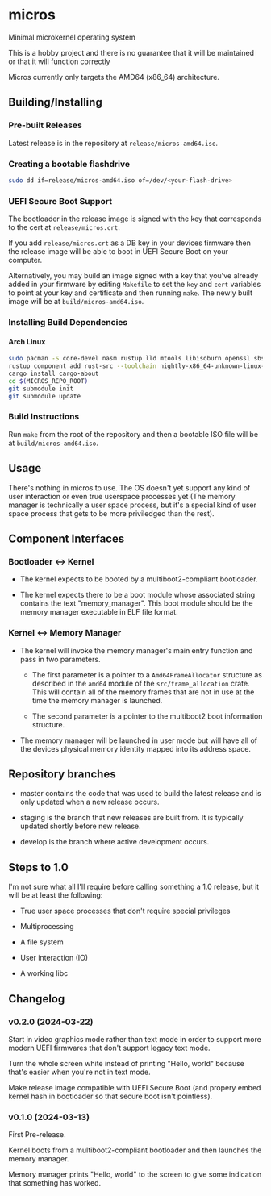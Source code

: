 # micros

Minimal microkernel operating system

This is a hobby project and there is no guarantee that it will be maintained or that it will function correctly

Micros currently only targets the AMD64 (x86\_64) architecture.

## Building/Installing

### Pre-built Releases

Latest release is in the repository at `release/micros-amd64.iso`.

### Creating a bootable flashdrive

```bash
sudo dd if=release/micros-amd64.iso of=/dev/<your-flash-drive>
```

### UEFI Secure Boot Support

The bootloader in the release image is signed with the key that corresponds to the cert at `release/micros.crt`.

If you add `release/micros.crt` as a DB key in your devices firmware then the release image will be able to boot in UEFI Secure Boot on your computer.

Alternatively, you may build an image signed with a key that you've already added in your firmware by editing `Makefile` to set the `key` and `cert` variables to point at your key and certificate and then running `make`.
The newly built image will be at `build/micros-amd64.iso`.

### Installing Build Dependencies

#### Arch Linux

```bash
sudo pacman -S core-devel nasm rustup lld mtools libisoburn openssl sbsigntools
rustup component add rust-src --toolchain nightly-x86_64-unknown-linux-gnu
cargo install cargo-about
cd $(MICROS_REPO_ROOT)
git submodule init
git submodule update
```

### Build Instructions

Run `make` from the root of the repository and then a bootable ISO file will be at `build/micros-amd64.iso`.

## Usage

There's nothing in micros to use. The OS doesn't yet support any kind of user interaction or even true userspace processes yet (The memory manager is technically a user space process, but it's a special kind of user space process that gets to be more priviledged than the rest).

## Component Interfaces

### Bootloader <-> Kernel

* The kernel expects to be booted by a multiboot2-compliant bootloader.

* The kernel expects there to be a boot module whose associated string contains the text "memory\_manager".
  This boot module should be the memory manager executable in ELF file format.

### Kernel <-> Memory Manager

* The kernel will invoke the memory manager's main entry function and pass in two parameters.

	- The first parameter is a pointer to a `Amd64FrameAllocator` structure as described in the `amd64` module of the `src/frame_allocation` crate. This will contain all of the memory frames that are not in use at the time the memory manager is launched.

	- The second parameter is a pointer to the multiboot2 boot information structure.

* The memory manager will be launched in user mode but will have all of the devices physical memory identity mapped into its address space.

## Repository branches

* master contains the code that was used to build the latest release and is only updated when a new release occurs.

* staging is the branch that new releases are built from. It is typically updated shortly before new release.

* develop is the branch where active development occurs.

## Steps to 1.0

I'm not sure what all I'll require before calling something a 1.0 release, but it will be at least the following:

* True user space processes that don't require special privileges

* Multiprocessing

* A file system

* User interaction (IO)

* A working libc

## Changelog

### v0.2.0 (2024-03-22)

Start in video graphics mode rather than text mode in order to support more modern UEFI firmwares that don't support legacy text mode.

Turn the whole screen white instead of printing "Hello, world" because that's easier when you're not in text mode.

Make release image compatible with UEFI Secure Boot (and propery embed kernel hash in bootloader so that secure boot isn't pointless).

### v0.1.0 (2024-03-13)

First Pre-release.

Kernel boots from a multiboot2-compliant bootloader and then launches the memory manager.

Memory manager prints "Hello, world" to the screen to give some indication that something has worked.

